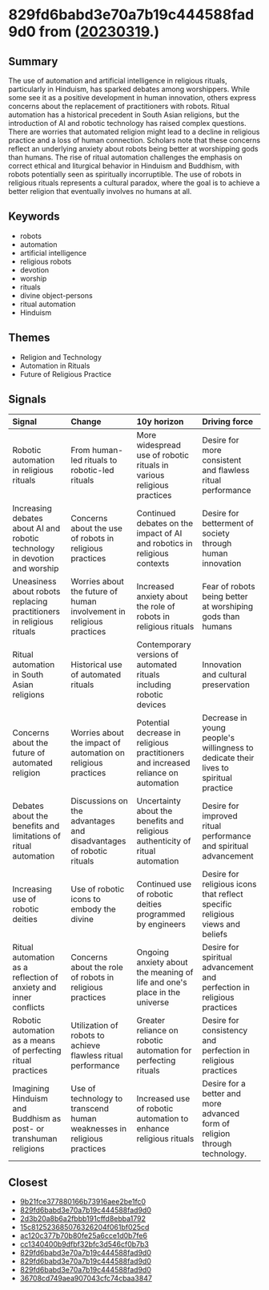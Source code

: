 # 829fd6babd3e70a7b19c444588fad9d0 from ([20230319](https://kghosh.substack.com/p/20230319).)

## Summary

The use of automation and artificial intelligence in religious rituals, particularly in Hinduism, has sparked debates among worshippers. While some see it as a positive development in human innovation, others express concerns about the replacement of practitioners with robots. Ritual automation has a historical precedent in South Asian religions, but the introduction of AI and robotic technology has raised complex questions. There are worries that automated religion might lead to a decline in religious practice and a loss of human connection. Scholars note that these concerns reflect an underlying anxiety about robots being better at worshipping gods than humans. The rise of ritual automation challenges the emphasis on correct ethical and liturgical behavior in Hinduism and Buddhism, with robots potentially seen as spiritually incorruptible. The use of robots in religious rituals represents a cultural paradox, where the goal is to achieve a better religion that eventually involves no humans at all.

## Keywords

* robots
* automation
* artificial intelligence
* religious robots
* devotion
* worship
* rituals
* divine object-persons
* ritual automation
* Hinduism

## Themes

* Religion and Technology
* Automation in Rituals
* Future of Religious Practice

## Signals

| Signal                                                                     | Change                                                                 | 10y horizon                                                                        | Driving force                                                                        |
|:---------------------------------------------------------------------------|:-----------------------------------------------------------------------|:-----------------------------------------------------------------------------------|:-------------------------------------------------------------------------------------|
| Robotic automation in religious rituals                                    | From human-led rituals to robotic-led rituals                          | More widespread use of robotic rituals in various religious practices              | Desire for more consistent and flawless ritual performance                           |
| Increasing debates about AI and robotic technology in devotion and worship | Concerns about the use of robots in religious practices                | Continued debates on the impact of AI and robotics in religious contexts           | Desire for betterment of society through human innovation                            |
| Uneasiness about robots replacing practitioners in religious rituals       | Worries about the future of human involvement in religious practices   | Increased anxiety about the role of robots in religious rituals                    | Fear of robots being better at worshiping gods than humans                           |
| Ritual automation in South Asian religions                                 | Historical use of automated rituals                                    | Contemporary versions of automated rituals including robotic devices               | Innovation and cultural preservation                                                 |
| Concerns about the future of automated religion                            | Worries about the impact of automation on religious practices          | Potential decrease in religious practitioners and increased reliance on automation | Decrease in young people's willingness to dedicate their lives to spiritual practice |
| Debates about the benefits and limitations of ritual automation            | Discussions on the advantages and disadvantages of robotic rituals     | Uncertainty about the benefits and religious authenticity of ritual automation     | Desire for improved ritual performance and spiritual advancement                     |
| Increasing use of robotic deities                                          | Use of robotic icons to embody the divine                              | Continued use of robotic deities programmed by engineers                           | Desire for religious icons that reflect specific religious views and beliefs         |
| Ritual automation as a reflection of anxiety and inner conflicts           | Concerns about the role of robots in religious practices               | Ongoing anxiety about the meaning of life and one's place in the universe          | Desire for spiritual advancement and perfection in religious practices               |
| Robotic automation as a means of perfecting ritual practices               | Utilization of robots to achieve flawless ritual performance           | Greater reliance on robotic automation for perfecting rituals                      | Desire for consistency and perfection in religious practices                         |
| Imagining Hinduism and Buddhism as post- or transhuman religions           | Use of technology to transcend human weaknesses in religious practices | Increased use of robotic automation to enhance religious rituals                   | Desire for a better and more advanced form of religion through technology.           |

## Closest

* [9b21fce377880166b73916aee2be1fc0](9b21fce377880166b73916aee2be1fc0)
* [829fd6babd3e70a7b19c444588fad9d0](829fd6babd3e70a7b19c444588fad9d0)
* [2d3b20a8b6a2fbbb191cffd8ebba1792](2d3b20a8b6a2fbbb191cffd8ebba1792)
* [15c812523685076326204f061bf025cd](15c812523685076326204f061bf025cd)
* [ac120c377b70b80fe25a6cce1d0b7fe6](ac120c377b70b80fe25a6cce1d0b7fe6)
* [cc1340400b9dfbf32bfc3d546cf0b7b3](cc1340400b9dfbf32bfc3d546cf0b7b3)
* [829fd6babd3e70a7b19c444588fad9d0](829fd6babd3e70a7b19c444588fad9d0)
* [829fd6babd3e70a7b19c444588fad9d0](829fd6babd3e70a7b19c444588fad9d0)
* [829fd6babd3e70a7b19c444588fad9d0](829fd6babd3e70a7b19c444588fad9d0)
* [36708cd749aea907043cfc74cbaa3847](36708cd749aea907043cfc74cbaa3847)